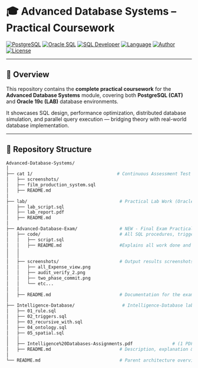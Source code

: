 # 🎓 Advanced Database Systems – Practical Coursework

[![PostgreSQL](https://img.shields.io/badge/Database-PostgreSQL-336791?logo=postgresql&logoColor=white)](https://www.postgresql.org/)
[![Oracle SQL](https://img.shields.io/badge/Database-Oracle%2019c-red?logo=oracle&logoColor=white)](https://www.oracle.com/database/)
[![SQL Developer](https://img.shields.io/badge/Tool-Oracle%20SQL%20Developer-blue?logo=databricks&logoColor=white)](https://www.oracle.com/tools/downloads/sqldev-downloads.html)
[![Language](https://img.shields.io/badge/Language-SQL-green)](#)
[![Author](https://img.shields.io/badge/Author-Frank%20kwibuka%20(216128218)-lightgrey)](#)
[![License](https://img.shields.io/badge/License-Academic--Use-lightgrey)](#)

---

## 📘 Overview

This repository contains the **complete practical coursework** for the **Advanced Database Systems** module, covering both **PostgreSQL (CAT)** and **Oracle 19c (LAB)** database environments.

It showcases SQL design, performance optimization, distributed database simulation, and parallel query execution — bridging theory with real-world database implementation.

---

## 🧱 Repository Structure

```bash
Advanced-Database-Systems/
│
├── cat 1/                                # Continuous Assessment Test (PostgreSQL)
│   ├── screenshots/                      
│   ├── film_production_system.sql        
│   ├── README.md                         
│
├── lab/                                   # Practical Lab Work (Oracle 19c)
│   ├── lab_script.sql                     
│   ├── lab_report.pdf                     
│   ├── README.md                          
│
├── Advanced-Database-Exam/                # NEW - Final Exam Practical
│   ├── code/                              # All SQL procedures, triggers, views, scripts
│   │   ├── script.sql
│   │   ├── README.md                      #Explains all work done and screen reference to screenshot for the results of query
│   │   
│   │
│   ├── screenshots/                       # Output results screenshots
│   │   ├── all_Expense_view.png
│   │   ├── audit_verify_2.png
│   │   ├── two_phase_commit.png
│   │   └── etc...
│   │
│   ├── README.md                          # Documentation for the exam project
│
├── Intelligence-Database/                  # Intelligence-Database lab
│   ├── 01_rule.sql
│   ├── 02_triggers.sql
│   ├── 03_recursive_with.sql
│   ├── 04_ontology.sql
│   ├── 05_spatial.sql
│   │
│   ├── Intelligence%20Databases-Assignments.pdf               # (1 PDF tha contains report)
│   ├── README.md                          # Description, explanation & instructions
│
└── README.md                              # Parent architecture overview

